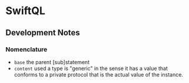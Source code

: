 # SwiftQL

## Development Notes
### Nomenclature
* `base` the parent [sub]statement
* `content` used a type is "generic" in the sense it has a value that conforms to a private protocol that is the actual value of the instance.
